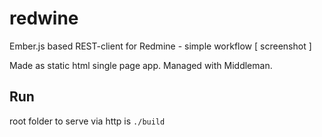 redwine
=======
Ember.js based REST-client for Redmine - simple workflow
[ screenshot ]


Made as static html single page app. Managed with Middleman.


Run
-------
root folder to serve via http is `./build`
